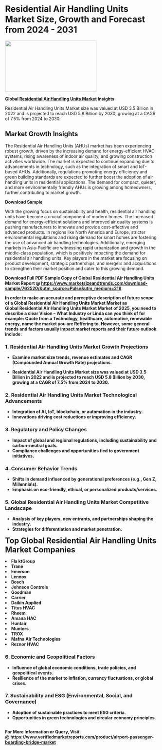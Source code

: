<H1>Residential Air Handling Units Market Size, Growth and Forecast from 2024 - 2031</H1><img class="aligncenter size-medium wp-image-584254" src="https://thirdeyenews.in/wp-content/uploads/2024/09/Global-Market-Research-300x168.jpeg" alt="" width="300" height="168" /><p><strong>Global&nbsp;<a href="https://www.marketsizeandtrends.com/download-sample/762520/&amp;utm_source=Pulse&amp;utm_medium=218">Residential Air Handling Units Market</a> Insights</strong></p><p>Residential Air Handling Units Market size was valued at USD 3.5 Billion in 2022 and is projected to reach USD 5.8 Billion by 2030, growing at a CAGR of 7.5% from 2024 to 2030.</p><p><h2>Market Growth Insights</h2> <p>The Residential Air Handling Units (AHUs) market has been experiencing robust growth, driven by the increasing demand for energy-efficient HVAC systems, rising awareness of indoor air quality, and growing construction activities worldwide. The market is expected to continue expanding due to advancements in technology, such as the integration of smart and IoT-based AHUs. Additionally, regulations promoting energy efficiency and green building standards are expected to further boost the adoption of air handling units in residential applications. The demand for compact, quieter, and more environmentally friendly AHUs is growing among homeowners, further contributing to market growth.</p> <p><strong>Download Sample</strong></p> <p>With the growing focus on sustainability and health, residential air handling units have become a crucial component of modern homes. The increased demand for energy-efficient solutions and improved air quality systems is pushing manufacturers to innovate and provide cost-effective and advanced products. In regions like North America and Europe, stricter environmental regulations and rising demand for smart homes are fostering the use of advanced air handling technologies. Additionally, emerging markets in Asia-Pacific are witnessing rapid urbanization and growth in the middle-class population, which is positively impacting the demand for residential air handling units. Key players in the market are focusing on product development, strategic partnerships, and mergers and acquisitions to strengthen their market position and cater to this growing demand.</p> <p><strong></p><p><span class=""><strong>Download Full PDF Sample Copy of Global Residential Air Handling Units Market Report</strong> @ <a href="https://www.marketsizeandtrends.com/download-sample/762520/&amp;utm_source=Pulse&amp;utm_medium=218" target="_blank">https://www.marketsizeandtrends.com/download-sample/762520/&amp;utm_source=Pulse&amp;utm_medium=218</a></span></p><p>In order to make an accurate and perceptive description of future scope of a Global&nbsp;Residential Air Handling Units Market Market as Global&nbsp;Residential Air Handling Units Market Market of 2025, you need to describe a clear Vision &ndash; What Industry or Linda can you think of for example: Quote from a Technology, healthcare, automotive, renewable energy, name the market you are Reffering to. However, some general trends and factors usually impact market reports and their future outlook include:</p><h3>1.&nbsp;<strong>Residential Air Handling Units Market Growth Projections</strong></h3><ul><li>Examine market size trends, revenue estimates and CAGR (Compounded Annual Growth Rate) projections.</li><li><p>Residential Air Handling Units Market size was valued at USD 3.5 Billion in 2022 and is projected to reach USD 5.8 Billion by 2030, growing at a CAGR of 7.5% from 2024 to 2030.</p></li></ul><h3>2.&nbsp;<strong>Residential Air Handling Units Market Technological Advancements</strong></h3><ul><li>Integration of AI, IoT, blockchain, or automation in the industry.</li><li>Innovations driving cost reductions or improving efficiency.</li></ul><h3>3.&nbsp;<strong>Regulatory and Policy Changes</strong></h3><ul><li>Impact of global and regional regulations, including sustainability and carbon-neutral goals.</li><li>Compliance challenges and opportunities tied to government initiatives.</li></ul><h3>4.&nbsp;<strong>Consumer Behavior Trends</strong></h3><ul><li>Shifts in demand influenced by generational preferences (e.g., Gen Z, Millennials).</li><li>Emphasis on eco-friendly, ethical, or personalized products/services.</li></ul><h3>5.&nbsp;<strong>Global Residential Air Handling Units Market Competitive Landscape</strong></h3><ul><li>Analysis of key players, new entrants, and partnerships shaping the industry.</li><li>Strategies for differentiation and market penetration.</li></ul><p data-pm-slice="1 1 []"><span style="color: inherit; font-family: inherit; font-size: 25px;">Top Global Residential Air Handling Units Market Companies</span></p><div class="" data-test-id=""><p><li>Fla ktGroup</li><li> Trane</li><li> Emerson</li><li> Lennox</li><li> Bosch</li><li> Johnson Controls</li><li> Goodman</li><li> Carrier</li><li> Daikin Applied</li><li> Titus HVAC</li><li> Rheem</li><li> Amana HAC</li><li> Huntair</li><li> Munters</li><li> TROX</li><li> Mafna Air Technologies</li><li> Reznor HVAC</li></p></div><h3>6.&nbsp;<strong>Economic and Geopolitical Factors</strong></h3><ul><li>Influence of global economic conditions, trade policies, and geopolitical events.</li><li>Resilience of the market to inflation, currency fluctuations, or global crises.</li></ul><h3>7.&nbsp;<strong>Sustainability and ESG (Environmental, Social, and Governance)</strong></h3><ul><li>Adoption of sustainable practices to meet ESG criteria.</li><li>Opportunities in green technologies and circular economy principles.</li></ul><h2><strong style="font-size: 14px;">For More Information or Query, Visit @&nbsp;</strong><a style="background-color: #ffffff; font-size: 14px;" href="https://www.marketsizeandtrends.com/report/residential-air-handling-units-market/" target="_blank">https://www.verifiedmarketreports.com/product/airport-passenger-boarding-bridge-market</a></h2>
